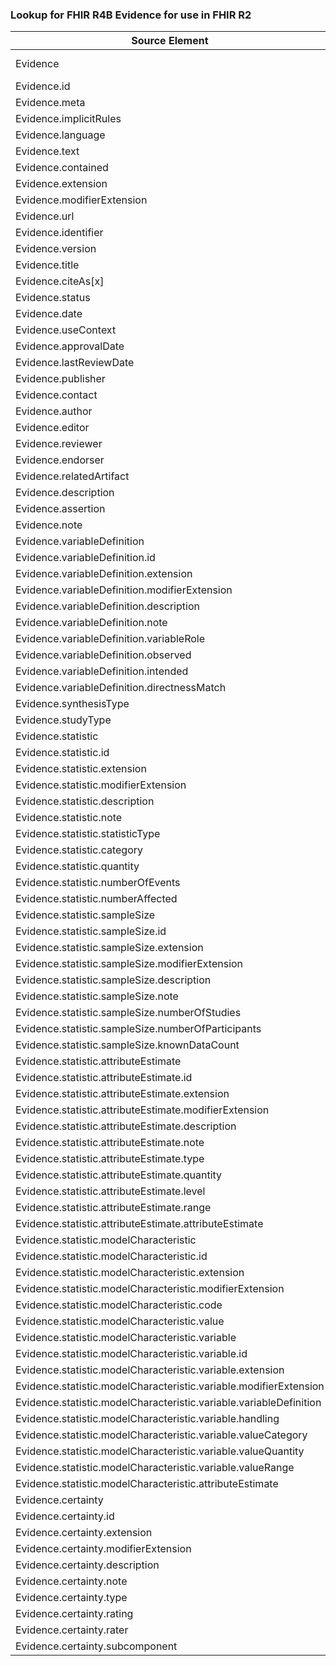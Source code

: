 ### Lookup for FHIR R4B Evidence for use in FHIR R2

| Source Element | Usage | Target |
| -------------- | ----- | ------ |
| Evidence | UseExtension | http://hl7.org/fhir/4.3/StructureDefinition/extension-Evidence |
| Evidence.id | UseExtensionFromAncestor | - |
| Evidence.meta | UseExtensionFromAncestor | - |
| Evidence.implicitRules | UseExtensionFromAncestor | - |
| Evidence.language | UseExtensionFromAncestor | - |
| Evidence.text | UseExtensionFromAncestor | - |
| Evidence.contained | UseExtensionFromAncestor | - |
| Evidence.extension | UseExtensionFromAncestor | - |
| Evidence.modifierExtension | UseExtensionFromAncestor | - |
| Evidence.url | UseExtensionFromAncestor | - |
| Evidence.identifier | UseExtensionFromAncestor | - |
| Evidence.version | UseExtensionFromAncestor | - |
| Evidence.title | UseExtensionFromAncestor | - |
| Evidence.citeAs[x] | UseExtensionFromAncestor | - |
| Evidence.status | UseExtensionFromAncestor | - |
| Evidence.date | UseExtensionFromAncestor | - |
| Evidence.useContext | UseExtensionFromAncestor | - |
| Evidence.approvalDate | UseExtensionFromAncestor | - |
| Evidence.lastReviewDate | UseExtensionFromAncestor | - |
| Evidence.publisher | UseExtensionFromAncestor | - |
| Evidence.contact | UseExtensionFromAncestor | - |
| Evidence.author | UseExtensionFromAncestor | - |
| Evidence.editor | UseExtensionFromAncestor | - |
| Evidence.reviewer | UseExtensionFromAncestor | - |
| Evidence.endorser | UseExtensionFromAncestor | - |
| Evidence.relatedArtifact | UseExtensionFromAncestor | - |
| Evidence.description | UseExtensionFromAncestor | - |
| Evidence.assertion | UseExtensionFromAncestor | - |
| Evidence.note | UseExtensionFromAncestor | - |
| Evidence.variableDefinition | UseExtensionFromAncestor | - |
| Evidence.variableDefinition.id | UseExtensionFromAncestor | - |
| Evidence.variableDefinition.extension | UseExtensionFromAncestor | - |
| Evidence.variableDefinition.modifierExtension | UseExtensionFromAncestor | - |
| Evidence.variableDefinition.description | UseExtensionFromAncestor | - |
| Evidence.variableDefinition.note | UseExtensionFromAncestor | - |
| Evidence.variableDefinition.variableRole | UseExtensionFromAncestor | - |
| Evidence.variableDefinition.observed | UseExtensionFromAncestor | - |
| Evidence.variableDefinition.intended | UseExtensionFromAncestor | - |
| Evidence.variableDefinition.directnessMatch | UseExtensionFromAncestor | - |
| Evidence.synthesisType | UseExtensionFromAncestor | - |
| Evidence.studyType | UseExtensionFromAncestor | - |
| Evidence.statistic | UseExtensionFromAncestor | - |
| Evidence.statistic.id | UseExtensionFromAncestor | - |
| Evidence.statistic.extension | UseExtensionFromAncestor | - |
| Evidence.statistic.modifierExtension | UseExtensionFromAncestor | - |
| Evidence.statistic.description | UseExtensionFromAncestor | - |
| Evidence.statistic.note | UseExtensionFromAncestor | - |
| Evidence.statistic.statisticType | UseExtensionFromAncestor | - |
| Evidence.statistic.category | UseExtensionFromAncestor | - |
| Evidence.statistic.quantity | UseExtensionFromAncestor | - |
| Evidence.statistic.numberOfEvents | UseExtensionFromAncestor | - |
| Evidence.statistic.numberAffected | UseExtensionFromAncestor | - |
| Evidence.statistic.sampleSize | UseExtensionFromAncestor | - |
| Evidence.statistic.sampleSize.id | UseExtensionFromAncestor | - |
| Evidence.statistic.sampleSize.extension | UseExtensionFromAncestor | - |
| Evidence.statistic.sampleSize.modifierExtension | UseExtensionFromAncestor | - |
| Evidence.statistic.sampleSize.description | UseExtensionFromAncestor | - |
| Evidence.statistic.sampleSize.note | UseExtensionFromAncestor | - |
| Evidence.statistic.sampleSize.numberOfStudies | UseExtensionFromAncestor | - |
| Evidence.statistic.sampleSize.numberOfParticipants | UseExtensionFromAncestor | - |
| Evidence.statistic.sampleSize.knownDataCount | UseExtensionFromAncestor | - |
| Evidence.statistic.attributeEstimate | UseExtensionFromAncestor | - |
| Evidence.statistic.attributeEstimate.id | UseExtensionFromAncestor | - |
| Evidence.statistic.attributeEstimate.extension | UseExtensionFromAncestor | - |
| Evidence.statistic.attributeEstimate.modifierExtension | UseExtensionFromAncestor | - |
| Evidence.statistic.attributeEstimate.description | UseExtensionFromAncestor | - |
| Evidence.statistic.attributeEstimate.note | UseExtensionFromAncestor | - |
| Evidence.statistic.attributeEstimate.type | UseExtensionFromAncestor | - |
| Evidence.statistic.attributeEstimate.quantity | UseExtensionFromAncestor | - |
| Evidence.statistic.attributeEstimate.level | UseExtensionFromAncestor | - |
| Evidence.statistic.attributeEstimate.range | UseExtensionFromAncestor | - |
| Evidence.statistic.attributeEstimate.attributeEstimate | UseExtensionFromAncestor | - |
| Evidence.statistic.modelCharacteristic | UseExtensionFromAncestor | - |
| Evidence.statistic.modelCharacteristic.id | UseExtensionFromAncestor | - |
| Evidence.statistic.modelCharacteristic.extension | UseExtensionFromAncestor | - |
| Evidence.statistic.modelCharacteristic.modifierExtension | UseExtensionFromAncestor | - |
| Evidence.statistic.modelCharacteristic.code | UseExtensionFromAncestor | - |
| Evidence.statistic.modelCharacteristic.value | UseExtensionFromAncestor | - |
| Evidence.statistic.modelCharacteristic.variable | UseExtensionFromAncestor | - |
| Evidence.statistic.modelCharacteristic.variable.id | UseExtensionFromAncestor | - |
| Evidence.statistic.modelCharacteristic.variable.extension | UseExtensionFromAncestor | - |
| Evidence.statistic.modelCharacteristic.variable.modifierExtension | UseExtensionFromAncestor | - |
| Evidence.statistic.modelCharacteristic.variable.variableDefinition | UseExtensionFromAncestor | - |
| Evidence.statistic.modelCharacteristic.variable.handling | UseExtensionFromAncestor | - |
| Evidence.statistic.modelCharacteristic.variable.valueCategory | UseExtensionFromAncestor | - |
| Evidence.statistic.modelCharacteristic.variable.valueQuantity | UseExtensionFromAncestor | - |
| Evidence.statistic.modelCharacteristic.variable.valueRange | UseExtensionFromAncestor | - |
| Evidence.statistic.modelCharacteristic.attributeEstimate | UseExtensionFromAncestor | - |
| Evidence.certainty | UseExtensionFromAncestor | - |
| Evidence.certainty.id | UseExtensionFromAncestor | - |
| Evidence.certainty.extension | UseExtensionFromAncestor | - |
| Evidence.certainty.modifierExtension | UseExtensionFromAncestor | - |
| Evidence.certainty.description | UseExtensionFromAncestor | - |
| Evidence.certainty.note | UseExtensionFromAncestor | - |
| Evidence.certainty.type | UseExtensionFromAncestor | - |
| Evidence.certainty.rating | UseExtensionFromAncestor | - |
| Evidence.certainty.rater | UseExtensionFromAncestor | - |
| Evidence.certainty.subcomponent | UseExtensionFromAncestor | - |
